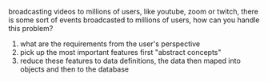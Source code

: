 broadcasting videos to millions of users, like youtube, zoom or twitch, there is some sort of events broadcasted to millions of users, how can you handle this problem?

1. what are the requirements from the user's perspective
2. pick up the most important features first "abstract concepts"
3. reduce these features to data definitions, the data then maped into objects and then to the database
